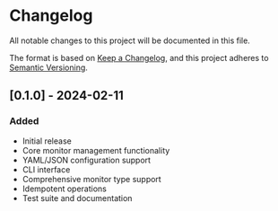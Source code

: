 # Changelog

All notable changes to this project will be documented in this file.

The format is based on [Keep a Changelog](https://keepachangelog.com/en/1.0.0/),
and this project adheres to [Semantic Versioning](https://semver.org/spec/v2.0.0.html).

## [0.1.0] - 2024-02-11

### Added
- Initial release
- Core monitor management functionality
- YAML/JSON configuration support
- CLI interface
- Comprehensive monitor type support
- Idempotent operations
- Test suite and documentation 